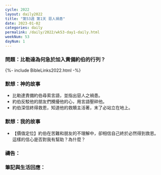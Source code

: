 ```yaml
---
cycle: 2022
layout: daily2022
title: "第53週 第1天 惡人禍患"
date: 2023-01-02
categories: daily
permalink: /daily/2022/wk53-day1-daily.html
weekNum: 53
dayNum: 1
---
```


### 問題：比勒達為何急於加入責備約伯的行列？

{%- include BibleLinks2022.html -%}

### 默想：神的故事
+ 比勒達責備約伯尋索言語，並指出惡人之禍患。
+ 約伯反駁他的朋友們攪擾他的心，用言語壓碎他。
+ 約伯深信終得救恩，知道他的救贖主活著，末了必站立在地上。

### 默想：我的故事
+ 【價值定位】約伯在苦難和朋友的不理解中，卻相信自己終於必然得到救恩。這樣的信心是否對我有幫助？為什麼？

### 禱告：

### 筆記與生活回應：

